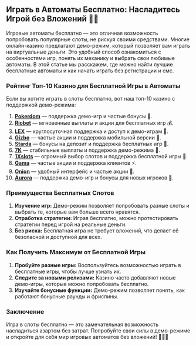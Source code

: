 ## Играть в Автоматы Бесплатно: Насладитесь Игрой без Вложений 🎰🆓

Игровые автоматы бесплатно — это отличная возможность попробовать популярные слоты, не рискуя своими средствами. Многие онлайн-казино предлагают демо-режим, который позволяет вам играть на виртуальные деньги. Это удобный способ ознакомиться с особенностями игр, понять их механику и выбрать свои любимые автоматы. В этой статье мы расскажем, где можно найти лучшие бесплатные автоматы и как начать играть без регистрации и смс.

### Рейтинг Топ-10 Казино для Бесплатной Игры в Автоматы

Если вы хотите играть в слоты бесплатно, вот наш топ-10 казино с поддержкой демо-режима:

1. **[Pokerdom](https://brandplay.link/4k77v2yx)** — поддержка демо-игр и частые бонусы 🎲.
2. **[Riobet](https://brandplay.link/7xBLTPyj)** — мгновенные выплаты и акции для бесплатных игр 💰.
3. **[LEX](https://brandplay.link/zW4hdDFV)** — круглосуточная поддержка и доступ к демо-играм 🎉.
4. **[Gizbo](https://brandplay.link/bprXw4YV)** — частые акции и поддержка мобильной версии 🎁.
5. **[Starda](https://brandplay.link/fB7xwRFL)** — бонусы на депозит и поддержка бесплатных игр 🎈.
6. **[7K](https://brandplay.link/BvQyFShp)** — стабильные выплаты и поддержка демо-режима 🎯.
7. **[1Xslots](https://brandplay.link/hSB1khtr)** — огромный выбор слотов и поддержка бесплатной игры 🌟.
8. **[Gama](https://brandplay.link/j6NMKsDz)** — частые акции и поддержка клиентов ⚡.
9. **[Onion](https://brandplay.link/zBGRVpQ9)** — удобный интерфейс и частые акции 🎰.
10. **[Aurora](https://10trafic-stat2.com/click/668546556bcc6313411604bd/6766/13032/subaccount)** — поддержка демо-игр и бонусы для новых игроков 💎.

### Преимущества Бесплатных Слотов

1. **Изучение игр:** Демо-режим позволяет попробовать разные слоты и выбрать те, которые вам больше всего нравятся.
2. **Отработка стратегии:** Играя бесплатно, можно протестировать стратегии перед игрой на реальные деньги.
3. **Без риска:** Бесплатная игра не требует вложений, что делает её безопасной и доступной для всех.

### Как Получить Максимум от Бесплатной Игры

1. **Пробуйте разные игры:** Воспользуйтесь возможностью играть в бесплатные игры, чтобы лучше узнать их.
2. **Следите за новыми релизами:** Казино часто добавляют новые демо-игры, которые можно попробовать бесплатно.
3. **Изучайте бонусные функции:** Демо-режим позволяет понять, как работают бонусные раунды и фриспины.

### Заключение

Игра в слоты бесплатно — это замечательная возможность насладиться азартом без затрат. Попробуйте свои силы в демо-режиме и откройте для себя мир игровых автоматов без вложений! 🎉🆓💸
